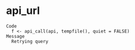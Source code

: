 # api_url

    Code
      f <- api_call(api, tempfile(), quiet = FALSE)
    Message
      Retrying query

